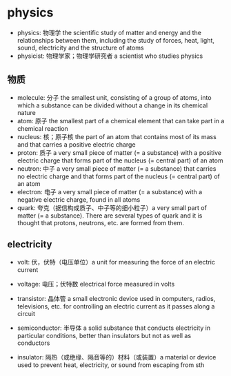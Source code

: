 # physics

- physics: 物理学 the scientific study of matter and energy and the relationships between them, including the study of forces, heat, light, sound, electricity and the structure of atoms
- physicist: 物理学家；物理学研究者 a scientist who studies physics

## 物质

- molecule: 分子 the smallest unit, consisting of a group of atoms, into which a substance can be divided without a change in its chemical nature
- atom: 原子 the smallest part of a chemical element that can take part in a chemical reaction
- nucleus: 核；原子核 the part of an atom that contains most of its mass and that carries a positive electric charge
- proton: 质子 a very small piece of matter (= a substance) with a positive electric charge that forms part of the nucleus (= central part) of an atom
- neutron: 中子 a very small piece of matter (= a substance) that carries no electric charge and that forms part of the nucleus (= central part) of an atom
- electron: 电子 a very small piece of matter (= a substance) with a negative electric charge, found in all atoms
- quark: 夸克（据信构成质子、中子等的细小粒子）a very small part of matter (= a substance). There are several types of quark and it is thought that protons, neutrons, etc. are formed from them.

## electricity

- volt: 伏，伏特（电压单位）a unit for measuring the force of an electric current
- voltage: 电压；伏特数 electrical force measured in volts

- transistor: 晶体管 a small electronic device used in computers, radios, televisions, etc. for controlling an electric current as it passes along a circuit
- semiconductor: 半导体 a solid substance that conducts electricity in particular conditions, better than insulators but not as well as conductors
- insulator: 隔热（或绝缘、隔音等的）材料（或装置）a material or device used to prevent heat, electricity, or sound from escaping from sth
